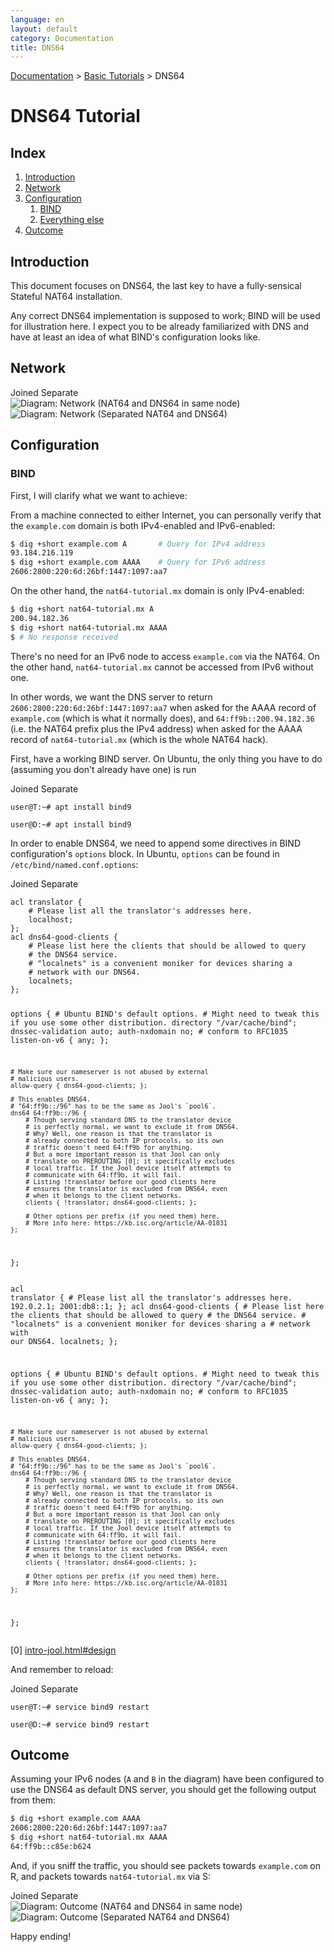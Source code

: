 ```yaml
---
language: en
layout: default
category: Documentation
title: DNS64
---
```


[Documentation](documentation.html) > [Basic Tutorials](documentation.html#basic-tutorials) > DNS64

# DNS64 Tutorial

## Index

1. [Introduction](#introduction)
2. [Network](#network)
3. [Configuration](#configuration)
   1. [BIND](#bind)
   2. [Everything else](#everything-else)
4. [Outcome](#outcome)

## Introduction

This document focuses on DNS64, the last key to have a fully-sensical Stateful NAT64 installation.

Any correct DNS64 implementation is supposed to work; BIND will be used for illustration here. I expect you to be already familiarized with DNS and have at least an idea of what BIND's configuration looks like.

## Network

<div>
	<div class="selector-menu">
		<span>Joined</span>
		<span>Separate</span>
	</div>
	<div class="selector-items">
		<img src="../images/tutorial/dns64/network-joined.svg" alt="Diagram: Network (NAT64 and DNS64 in same node)" />
		<img src="../images/tutorial/dns64/network-separate.svg" alt="Diagram: Network (Separated NAT64 and DNS64)" />
	</div>
</div>

## Configuration

### BIND

First, I will clarify what we want to achieve:

From a machine connected to either Internet, you can personally verify that the `example.com` domain is both IPv4-enabled and IPv6-enabled:

```bash
$ dig +short example.com A       # Query for IPv4 address
93.184.216.119
$ dig +short example.com AAAA    # Query for IPv6 address
2606:2800:220:6d:26bf:1447:1097:aa7
```

On the other hand, the `nat64-tutorial.mx` domain is only IPv4-enabled:

```bash
$ dig +short nat64-tutorial.mx A
200.94.182.36
$ dig +short nat64-tutorial.mx AAAA
$ # No response received
```

There's no need for an IPv6 node to access `example.com` via the NAT64. On the other hand, `nat64-tutorial.mx` cannot be accessed from IPv6 without one.

In other words, we want the DNS server to return `2606:2800:220:6d:26bf:1447:1097:aa7` when asked for the AAAA record of `example.com` (which is what it normally does), and `64:ff9b::200.94.182.36` (i.e. the NAT64 prefix plus the IPv4 address) when asked for the AAAA record of `nat64-tutorial.mx` (which is the whole NAT64 hack).

First, have a working BIND server. On Ubuntu, the only thing you have to do (assuming you don't already have one) is run

<div>
	<div class="selector-menu">
		<span>Joined</span>
		<span>Separate</span>
	</div>
	<div class="selector-items">
		<div class="language-bash highlighter-rouge"><div class="highlight"><pre class="highlight"><code>user@T:~# apt <span class="nb">install </span>bind9</code></pre></div></div>
		<div class="language-bash highlighter-rouge"><div class="highlight"><pre class="highlight"><code>user@D:~# apt <span class="nb">install </span>bind9</code></pre></div></div>
	</div>
</div>

In order to enable DNS64, we need to append some directives in BIND configuration's `options` block. In Ubuntu, `options` can be found in `/etc/bind/named.conf.options`:

<div>
	<div class="selector-menu">
		<span>Joined</span>
		<span>Separate</span>
	</div>
	<div class="selector-items">
		<div class="language-plaintext highlighter-rouge"><div class="highlight"><pre class="highlight"><code>acl translator {
	# Please list all the translator's addresses here.
	localhost;
};
acl dns64-good-clients {
	# Please list here the clients that should be allowed to query
	# the DNS64 service.
	# "localnets" is a convenient moniker for devices sharing a
	# network with our DNS64.
	localnets;
};

options {
	# Ubuntu BIND's default options.
	# Might need to tweak this if you use some other distribution.
	directory "/var/cache/bind";
	dnssec-validation auto;
        auth-nxdomain no;    # conform to RFC1035
	listen-on-v6 { any; };

	# Make sure our nameserver is not abused by external
	# malicious users.
	allow-query { dns64-good-clients; };

	# This enables DNS64.
	# "64:ff9b::/96" has to be the same as Jool's `pool6`.
	dns64 64:ff9b::/96 {
		# Though serving standard DNS to the translator device
		# is perfectly normal, we want to exclude it from DNS64.
		# Why? Well, one reason is that the translator is
		# already connected to both IP protocols, so its own
		# traffic doesn't need 64:ff9b for anything.
		# But a more important reason is that Jool can only
		# translate on PREROUTING [0]; it specifically excludes
		# local traffic. If the Jool device itself attempts to
		# communicate with 64:ff9b, it will fail.
		# Listing !translator before our good clients here
		# ensures the translator is excluded from DNS64, even
		# when it belongs to the client networks.
		clients { !translator; dns64-good-clients; };

		# Other options per prefix (if you need them) here.
		# More info here: https://kb.isc.org/article/AA-01031
	};
};
</code></pre></div></div>
		<div class="language-plaintext highlighter-rouge"><div class="highlight"><pre class="highlight"><code>acl translator {
	# Please list all the translator's addresses here.
	192.0.2.1; 2001:db8::1;
};
acl dns64-good-clients {
	# Please list here the clients that should be allowed to query
	# the DNS64 service.
	# "localnets" is a convenient moniker for devices sharing a
	# network with our DNS64.
	localnets;
};

options {
	# Ubuntu BIND's default options.
	# Might need to tweak this if you use some other distribution.
	directory "/var/cache/bind";
	dnssec-validation auto;
        auth-nxdomain no;    # conform to RFC1035
	listen-on-v6 { any; };

	# Make sure our nameserver is not abused by external
	# malicious users.
	allow-query { dns64-good-clients; };

	# This enables DNS64.
	# "64:ff9b::/96" has to be the same as Jool's `pool6`.
	dns64 64:ff9b::/96 {
		# Though serving standard DNS to the translator device
		# is perfectly normal, we want to exclude it from DNS64.
		# Why? Well, one reason is that the translator is
		# already connected to both IP protocols, so its own
		# traffic doesn't need 64:ff9b for anything.
		# But a more important reason is that Jool can only
		# translate on PREROUTING [0]; it specifically excludes
		# local traffic. If the Jool device itself attempts to
		# communicate with 64:ff9b, it will fail.
		# Listing !translator before our good clients here
		# ensures the translator is excluded from DNS64, even
		# when it belongs to the client networks.
		clients { !translator; dns64-good-clients; };

		# Other options per prefix (if you need them) here.
		# More info here: https://kb.isc.org/article/AA-01031
	};
};
</code></pre></div></div>
	</div>
</div>

[0] [intro-jool.html#design](intro-jool.html#design)

And remember to reload:

<div>
	<div class="selector-menu">
		<span>Joined</span>
		<span>Separate</span>
	</div>
	<div class="selector-items">
		<div class="language-bash highlighter-rouge"><div class="highlight"><pre class="highlight"><code>user@T:~# service bind9 restart</code></pre></div></div>
		<div class="language-bash highlighter-rouge"><div class="highlight"><pre class="highlight"><code>user@D:~# service bind9 restart</code></pre></div></div>
	</div>
</div>

## Outcome

Assuming your IPv6 nodes (`A` and `B` in the diagram) have been configured to use the DNS64 as default DNS server, you should get the following output from them:

```bash
$ dig +short example.com AAAA
2606:2800:220:6d:26bf:1447:1097:aa7
$ dig +short nat64-tutorial.mx AAAA
64:ff9b::c85e:b624
```

And, if you sniff the traffic, you should see packets towards `example.com` on R, and packets towards `nat64-tutorial.mx` via S:

<div>
	<div class="selector-menu">
		<span>Joined</span>
		<span>Separate</span>
	</div>
	<div class="selector-items">
		<img src="../images/tutorial/dns64/outcome-joined.svg" alt="Diagram: Outcome (NAT64 and DNS64 in same node)" />
		<img src="../images/tutorial/dns64/outcome-separate.svg" alt="Diagram: Outcome (Separated NAT64 and DNS64)" />
	</div>
</div>

Happy ending!

